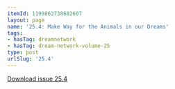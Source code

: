 ```yaml
---
itemId: 1199862738682607
layout: page
name: '25.4: Make Way for the Animals in our Dreams'
tags:
- hasTag: dreamnetwork
- hasTag: dream-network-volume-25
type: post
urlSlug: '25.4'
---
```

<a href="files/pdfs/Volume_25/25.4_animals.pdf" download="">Download issue 25.4</a>